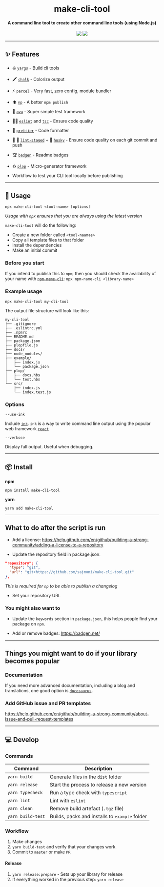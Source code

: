 <h1 align="center">
  make-cli-tool
</h1>
<h4 align="center">
    A command line tool to create other command line tools (using Node.js)
</h4>

<div align="center">
  <img src="https://badgen.net/npm/v/make-cli-tool?icon=npm" />
  <img src="https://badgen.net/bundlephobia/minzip/make-cli-tool" />
</div>

---

## :sparkles: Features

 - :boat: [`yargs`](https://github.com/yargs/yargs) - Build cli tools

 - :crayon: [`chalk`](https://github.com/chalk/chalk) - Colorize output

 - :zap: [`parcel`](https://github.com/parcel-bundler/parcel) - Very fast, zero config, module bundler

 - :arrow_up: [`np`](https://github.com/sindresorhus/np) - A better `npm publish`

 - :straight_ruler: [`ava`](https://github.com/avajs/ava) - Super simple test framework

 - :policeman: [`eslint`](https://github.com/eslint/eslint) and [`tsc`](https://github.com/microsoft/TypeScript) - Ensure code quality

 - :nail_care: [`prettier`](https://github.com/prettier/prettier) - Code formatter

 - :no_entry_sign: :poop: [`lint-staged`](https://github.com/okonet/lint-staged) + :dog: [`husky`](https://github.com/typicode/husky) - Ensure code quality on each git commit and push

 - :trophy: [`badgen`](https://github.com/badgen/badgen.net) - Readme badges

 - :recycle: [`plop`](https://github.com/plopjs/plop) - Micro-generator framework

 - Workflow to test your CLI tool locally before publishing

---

## :wrench: Usage

```
npx make-cli-tool <tool-name> [options]
```

_Usage with `npx` ensures that you are always using the latest version_

`make-cli-tool` will do the following:

 - Create a new folder called `<tool-naamae>`
 - Copy all template files to that folder
 - Install the dependencies
 - Make an initial commit

### Before you start

If you intend to publish this to `npm`, then you should check the availability of your name with [`npm-name-cli`](https://github.com/sindresorhus/npm-name-cli): `npx npm-name-cli <library-name>`

### Example usage

```
npx make-cli-tool my-cli-tool
```

The output file structure will look like this:

```
my-cli-tool
├── .gitignore
├── .eslintrc.yml
├── .npmrc
├── README.md
├── package.json
├── plopfile.js
├── docs/
├── node_modules/
├── example/
│   ├── index.js
│   └── package.json
├── plop/
│   ├── docs.hbs
│   └── test.hbs
└── src/
    ├── index.js
    └── index.test.js
```

### Options

`--use-ink`

Include [`ink`](). `ink` is a way to write command line output using the popular web framework [`react`]()

`--verbose`

Display full output. Useful when debugging.

---

## :package: Install

**npm**

```
npm install make-cli-tool
```

**yarn**

```
yarn add make-cli-tool
```

---

## What to do after the script is run

 - Add a license: https://help.github.com/en/github/building-a-strong-community/adding-a-license-to-a-repository

 - Update the repository field in package.json:

```json
"repository": {
  "type": "git",
  "url": "git+https://github.com/sajmoni/make-cli-tool.git"
},
```

_This is required for `np` to be able to publish a changelog_

 - Set your repository URL

### You might also want to

 - Update the `keywords` section in `package.json`, this helps people find your package on `npm`.

 - Add or remove badges: https://badgen.net/

---

## Things you might want to do if your library becomes popular

### Documentation

If you need more advanced documentation, including a blog and translations, one good option is [`docosaurus`](https://github.com/facebook/docusaurus).

### Add GitHub issue and PR templates

https://help.github.com/en/github/building-a-strong-community/about-issue-and-pull-request-templates

---

## :computer: Develop

### Commands

Command | Description
------- | -----------
`yarn build` | Generate files in the `dist` folder
`yarn release` | Start the process to release a new version
`yarn typecheck` | Run a type check with `typescript`
`yarn lint` | Lint with `eslint`
`yarn clean` | Remove build artefact (`.tgz` file)
`yarn build-test` | Builds, packs and installs to `example` folder

### Workflow

1. Make changes
2. `yarn build-test` and verify that your changes work.
3. Commit to `master` or make `PR`

#### Release

1. `yarn release:prepare` - Sets up your library for release
2. If everything worked in the previous step: `yarn release`
